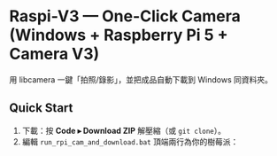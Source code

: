 # Raspi-V3 — One-Click Camera (Windows + Raspberry Pi 5 + Camera V3)

用 libcamera 一鍵「拍照/錄影」，並把成品自動下載到 Windows 同資料夾。

## Quick Start
1. 下載：按 **Code ▸ Download ZIP** 解壓縮（或 `git clone`）。
2. 編輯 `run_rpi_cam_and_download.bat` 頂端兩行為你的樹莓派：

